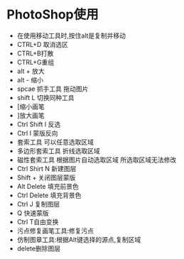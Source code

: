 # PhotoShop使用

* 在使用移动工具时,按住alt是复制并移动
* CTRL+D 取消选区
* CTRL+B打散
* CTRL+G重组
* alt + 放大
* alt - 缩小
* spcae 抓手工具 拖动图片
* shift L 切换同种工具
* [缩小画笔
* ]放大画笔
* Ctrl Shift I 反选
* Ctrl I 蒙版反向
* 套索工具 可以任意选取区域
* 多边形套索工具 折线选取区域
* 磁性套索工具 根据图片自动选取区域 所选取区域无法修改
* Ctrl Shirt N 新建图层
* Shift + 关闭图层蒙版
* Alt Delete 填充前景色
* Ctrl Delete 填充背景色
* Ctrl J 复制图层
* Q 快速蒙版
* Ctrl T自由变换
* 污点修复画笔工具:修复污点
* 仿制图章工具:根据Alt键选择的源点,复制区域
* delete删除图层